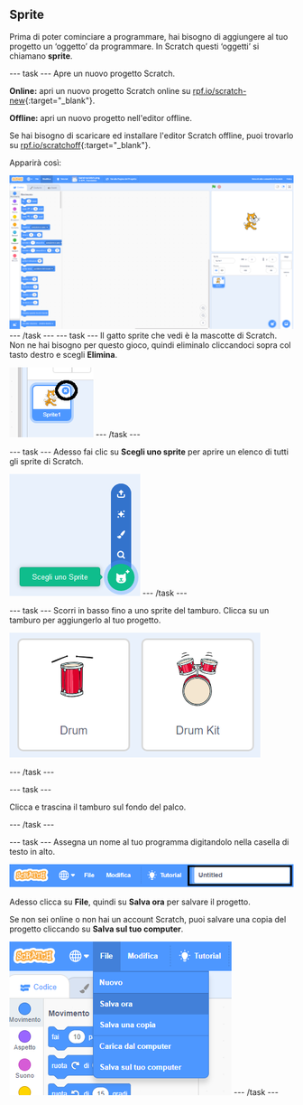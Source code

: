 ## Sprite

Prima di poter cominciare a programmare, hai bisogno di aggiungere al tuo progetto un ‘oggetto’ da programmare. In Scratch questi ‘oggetti’ si chiamano **sprite**.

--- task --- Apre un nuovo progetto Scratch.

**Online:** apri un nuovo progetto Scratch online su [rpf.io/scratch-new](http://rpf.io/scratch-new){:target="_blank"}.

**Offline:** apri un nuovo progetto nell'editor offline.

Se hai bisogno di scaricare ed installare l'editor Scratch offline, puoi trovarlo su [rpf.io/scratchoff](http://rpf.io/scratchoff){:target="_blank"}.

Apparirà così:

![schermata](images/band-scratch.png) --- /task --- --- task --- Il gatto sprite che vedi è la mascotte di Scratch. Non ne hai bisogno per questo gioco, quindi eliminalo cliccandoci sopra col tasto destro e scegli **Elimina**.

![schermata](images/band-delete-annotated.png) --- /task ---

--- task --- Adesso fai clic su **Scegli uno sprite** per aprire un elenco di tutti gli sprite di Scratch.

![schermata](images/band-sprite-library.png) --- /task ---

--- task --- Scorri in basso fino a uno sprite del tamburo. Clicca su un tamburo per aggiungerlo al tuo progetto.

![schermata](images/band-sprite-drum.png)

--- /task ---

--- task ---

Clicca e trascina il tamburo sul fondo del palco.

--- /task ---

--- task --- Assegna un nome al tuo programma digitandolo nella casella di testo in alto.

![nome](images/band-name-annotated.png)

Adesso clicca su **File**, quindi su **Salva ora** per salvare il progetto.

Se non sei online o non hai un account Scratch, puoi salvare una copia del progetto cliccando su **Salva sul tuo computer**.

![schermata](images/band-save.png) --- /task ---